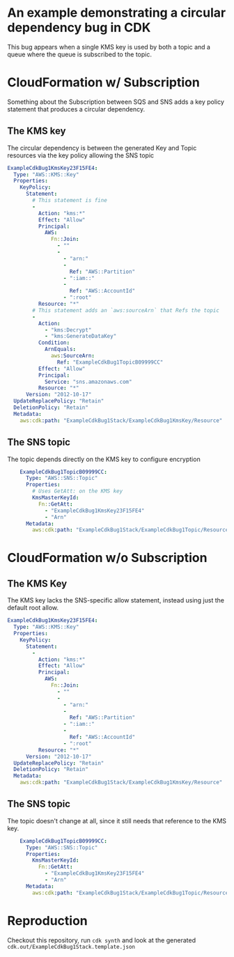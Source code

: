 # An example demonstrating a circular dependency bug in CDK

This bug appears when a single KMS key is used by both a topic and a queue where the queue is subscribed to the topic.

# CloudFormation w/ Subscription
Something about the Subscription between SQS and SNS adds a key policy statement that produces a circular dependency.

## The KMS key
The circular dependency is between the generated Key and Topic resources via the key policy allowing the SNS topic
```yaml
ExampleCdkBug1KmsKey23F15FE4: 
  Type: "AWS::KMS::Key"
  Properties: 
    KeyPolicy: 
      Statement: 
        # This statement is fine
        - 
          Action: "kms:*"
          Effect: "Allow"
          Principal: 
            AWS: 
              Fn::Join: 
                - ""
                - 
                  - "arn:"
                  - 
                    Ref: "AWS::Partition"
                  - ":iam::"
                  - 
                    Ref: "AWS::AccountId"
                  - ":root"
          Resource: "*"
        # This statement adds an `aws:sourceArn` that Refs the topic
        - 
          Action: 
            - "kms:Decrypt"
            - "kms:GenerateDataKey"
          Condition: 
            ArnEquals: 
              aws:SourceArn: 
                Ref: "ExampleCdkBug1TopicB09999CC"
          Effect: "Allow"
          Principal: 
            Service: "sns.amazonaws.com"
          Resource: "*"
      Version: "2012-10-17"
  UpdateReplacePolicy: "Retain"
  DeletionPolicy: "Retain"
  Metadata: 
    aws:cdk:path: "ExampleCdkBug1Stack/ExampleCdkBug1KmsKey/Resource"
```

## The SNS topic
The topic depends directly on the KMS key to configure encryption
```yaml
    ExampleCdkBug1TopicB09999CC: 
      Type: "AWS::SNS::Topic"
      Properties: 
        # Uses GetAtt: on the KMS key
        KmsMasterKeyId: 
          Fn::GetAtt: 
            - "ExampleCdkBug1KmsKey23F15FE4"
            - "Arn"
      Metadata: 
        aws:cdk:path: "ExampleCdkBug1Stack/ExampleCdkBug1Topic/Resource"
```

# CloudFormation w/o Subscription

## The KMS Key
The KMS key lacks the SNS-specific allow statement, instead using just the default root allow.

```yaml
ExampleCdkBug1KmsKey23F15FE4: 
  Type: "AWS::KMS::Key"
  Properties: 
    KeyPolicy: 
      Statement: 
        - 
          Action: "kms:*"
          Effect: "Allow"
          Principal: 
            AWS: 
              Fn::Join: 
                - ""
                - 
                  - "arn:"
                  - 
                    Ref: "AWS::Partition"
                  - ":iam::"
                  - 
                    Ref: "AWS::AccountId"
                  - ":root"
          Resource: "*"
      Version: "2012-10-17"
  UpdateReplacePolicy: "Retain"
  DeletionPolicy: "Retain"
  Metadata: 
    aws:cdk:path: "ExampleCdkBug1Stack/ExampleCdkBug1KmsKey/Resource"
```

## The SNS topic
The topic doesn't change at all, since it still needs that reference to the KMS key.
```yaml
    ExampleCdkBug1TopicB09999CC:
      Type: "AWS::SNS::Topic"
      Properties:
        KmsMasterKeyId:
          Fn::GetAtt:
            - "ExampleCdkBug1KmsKey23F15FE4"
            - "Arn"
      Metadata:
        aws:cdk:path: "ExampleCdkBug1Stack/ExampleCdkBug1Topic/Resource"
```

# Reproduction
Checkout this repository, run `cdk synth` and look at the generated `cdk.out/ExampleCdkBug1Stack.template.json`